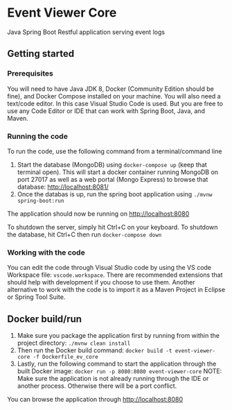 # Event Viewer Core

Java Spring Boot Restful application serving event logs

## Getting started

### Prerequisites

You will need to have Java JDK 8, Docker (Community Edition should be fine), and Docker Compose installed on your machine. You will also need a text/code editor. In this case Visual Studio Code is used. But you are free to use any Code Editor or IDE that can work with Spring Boot, Java, and Maven.

### Running the code

To run the code, use the following command from a terminal/command line

1. Start the database (MongoDB) using `docker-compose up` (keep that terminal open). This will start a docker container running MongoDB on port 27017 as well as a web portal (Mongo Express) to browse that database: <http://localhost:8081/>
2. Once the databas is up, run the spring boot application using `./mvnw spring-boot:run`

The application should now be running on <http://localhost:8080>

To shutdown the server, simply hit Ctrl+C on your keyboard. To shutdown the database, hit Ctrl+C then run `docker-compose down`

### Working with the code

You can edit the code through Visual Studio code by using the VS code Workspace file: `vscode.workspace`. There are recommended extensions that should help with development if you choose to use them. Another alternative to work with the code is to import it as a Maven Project in Eclipse or Spring Tool Suite.

## Docker build/run

1. Make sure you package the application first by running from within the project directory:
   `./mvnw clean install`
2. Then run the Docker build command:
   `docker build -t event-viewer-core -f Dockerfile_ev_core`
3. Lastly, run the following command to start the application through the built Docker image:
   `docker run -p 8080:8080 event-viewer-core`
   NOTE: Make sure the application is not already running through the IDE or another process. Otherwise there will be a port conflict.

You can browse the application through <http://localhost:8080>

